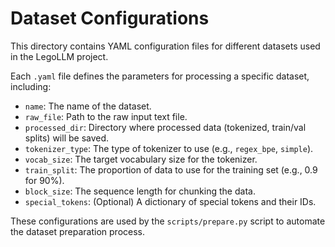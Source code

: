# Dataset Configurations

This directory contains YAML configuration files for different datasets used in the LegoLLM project.

Each `.yaml` file defines the parameters for processing a specific dataset, including:

- `name`: The name of the dataset.
- `raw_file`: Path to the raw input text file.
- `processed_dir`: Directory where processed data (tokenized, train/val splits) will be saved.
- `tokenizer_type`: The type of tokenizer to use (e.g., `regex_bpe`, `simple`).
- `vocab_size`: The target vocabulary size for the tokenizer.
- `train_split`: The proportion of data to use for the training set (e.g., 0.9 for 90%).
- `block_size`: The sequence length for chunking the data.
- `special_tokens`: (Optional) A dictionary of special tokens and their IDs.

These configurations are used by the `scripts/prepare.py` script to automate the dataset preparation process.
